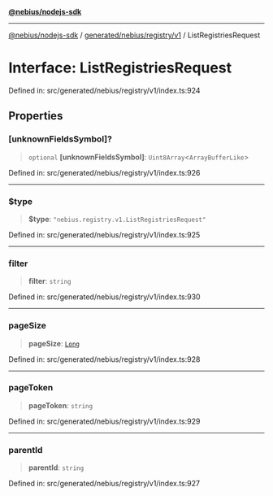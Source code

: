 [**@nebius/nodejs-sdk**](../../../../../README.md)

---

[@nebius/nodejs-sdk](../../../../../README.md) / [generated/nebius/registry/v1](../README.md) / ListRegistriesRequest

# Interface: ListRegistriesRequest

Defined in: src/generated/nebius/registry/v1/index.ts:924

## Properties

### \[unknownFieldsSymbol\]?

> `optional` **\[unknownFieldsSymbol\]**: `Uint8Array`\<`ArrayBufferLike`\>

Defined in: src/generated/nebius/registry/v1/index.ts:926

---

### $type

> **$type**: `"nebius.registry.v1.ListRegistriesRequest"`

Defined in: src/generated/nebius/registry/v1/index.ts:925

---

### filter

> **filter**: `string`

Defined in: src/generated/nebius/registry/v1/index.ts:930

---

### pageSize

> **pageSize**: [`Long`](../../../../../runtime/protos/core/classes/Long.md)

Defined in: src/generated/nebius/registry/v1/index.ts:928

---

### pageToken

> **pageToken**: `string`

Defined in: src/generated/nebius/registry/v1/index.ts:929

---

### parentId

> **parentId**: `string`

Defined in: src/generated/nebius/registry/v1/index.ts:927
